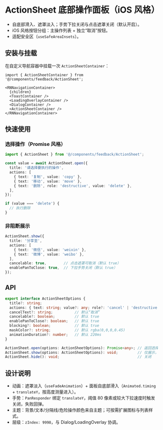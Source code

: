 # ActionSheet 底部操作面板（iOS 风格）

- 自底部滑入、遮罩淡入；手势下拉关闭与点击遮罩关闭（默认开启）。
- iOS 风格按钮分组：主操作列表 + 独立“取消”按钮。
- 适配安全区（`useSafeAreaInsets`）。

## 安装与挂载

在自定义导航容器中挂载一次 `ActionSheetContainer`：

```tsx
import { ActionSheetContainer } from '@/components/feedback/ActionSheet';

<RNNavigationContainer>
  {children}
  <ToastContainer />
  <LoadingOverlayContainer />
  <DialogContainer />
  <ActionSheetContainer />
</RNNavigationContainer>
```

## 快速使用

### 选择操作（Promise 风格）

```ts
import { ActionSheet } from '@/components/feedback/ActionSheet';

const value = await ActionSheet.open({
  title: '请选择要执行的操作',
  actions: [
    { text: '复制', value: 'copy' },
    { text: '移动', value: 'move' },
    { text: '删除', role: 'destructive', value: 'delete' },
  ],
});

if (value === 'delete') {
  // 执行删除
}
```

### 非阻断展示

```ts
ActionSheet.show({
  title: '分享至',
  actions: [
    { text: '微信', value: 'weixin' },
    { text: '微博', value: 'weibo' },
  ],
  cancelable: true,        // 点击遮罩可取消（默认 true）
  enablePanToClose: true,  // 下拉手势关闭（默认 true）
});
```

## API

```ts
export interface ActionSheetOptions {
  title?: string;
  actions: { text: string; value?: any; role?: 'cancel' | 'destructive' | 'default' }[];
  cancelText?: string;          // 默认“取消”
  cancelable?: boolean;         // 默认 true
  enablePanToClose?: boolean;   // 默认 true
  blocking?: boolean;           // 默认 true
  maskColor?: string;           // 默认 rgba(0,0,0,0.45)
  animationDuration?: number;   // 默认 220ms
}

ActionSheet.open(options: ActionSheetOptions): Promise<any>; // 返回选择的 value；取消返回 false
ActionSheet.show(options: ActionSheetOptions): void;         // 仅展示，不关心返回值
ActionSheet.hide(): void;                                    // 关闭
```

## 设计说明

- 动画：遮罩淡入（`useFadeAnimation`）+ 面板自底部滑入（`Animated.timing` + `translateY`，按高度测量进入）。
- 手势：`PanResponder` 绑定 `translateY`，阈值 80 像素或较大下拉速度时触发关闭，失败回弹。
- 主题：背景/文本/分隔线/危险操作颜色来自主题；可按需扩展图标与列表样式。
- 层级：`zIndex: 9998`，与 Dialog/LoadingOverlay 协调。
